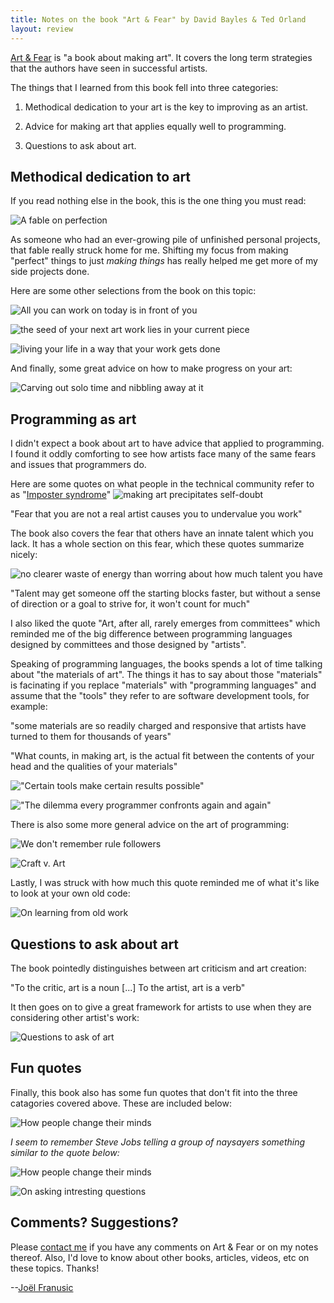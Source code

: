 ```yaml
---
title: Notes on the book "Art & Fear" by David Bayles & Ted Orland
layout: review
---
```


[Art & Fear](http://www.amazon.com/gp/product/B0042JSQLU/ref=as_li_tl?ie=UTF8&camp=1789&creative=390957&creativeASIN=B0042JSQLU&linkCode=as2&tag=joelfran-20&linkId=IAYMK5OLKHYO4T3S)
is "a book about making art". It covers the long term
strategies that the authors have seen in successful artists.

The things that I learned from this book fell into three categories:

1.  Methodical dedication to your art is the key to improving as an artist.

2.  Advice for making art that applies equally well to programming.

3.  Questions to ask about art.

## Methodical dedication to art

If you read nothing else in the book, this is the one thing you must read:

![A fable on perfection](/assets/img/art-and-fear-page-29.jpg)

As someone who had an ever-growing pile of unfinished personal
projects, that fable really struck home for me. Shifting my focus from
making "perfect" things to just *making things* has really helped me get
more of my side projects done.

Here are some other selections from the book on this topic:

![All you can work on today is in front of you](/assets/img/art-and-fear-page-16.jpg)

![the seed of your next art work lies in your current piece](/assets/img/art-and-fear-page-31.jpg)

![living your life in a way that your work gets done](/assets/img/art-and-fear-page-61.jpg)

And finally, some great advice on how to make progress on your art:

![Carving out solo time and nibbling away at it](/assets/img/art-and-fear-page-121.jpg)


## Programming as art

I didn't expect a book about art to have advice that applied to
programming. I found it oddly comforting to see how artists face many
of the same fears and issues that programmers do.

Here are some quotes on what people in the technical community refer
to as "[Imposter syndrome](https://en.wikipedia.org/wiki/Impostor_syndrome)"
![making art precipitates self-doubt](/assets/img/art-and-fear-page-13.jpg)

"Fear that you are not a real artist causes you to undervalue you
work"

The book also covers the fear that others have an innate talent which 
you lack. It has a whole section on this fear, which these quotes
summarize nicely:

![no clearer waste of energy than worring about how much talent you have](/assets/img/art-and-fear-page-26.jpg)

"Talent may get someone off the starting blocks faster, but without a
sense of direction or a goal to strive for, it won't count for much"

I also liked the quote "Art, after all, rarely emerges from
committees" which reminded me of the big difference between
programming languages designed by committees and those designed by
"artists".

Speaking of programming languages, the books spends a lot of time
talking about "the materials of art". The things it has to say
about those "materials" is facinating if you replace "materials" with
"programming languages" and assume that the "tools" they refer to are
software development tools, for example:

"some materials are so readily charged and responsive that artists have
turned to them for thousands of years"

"What counts, in making art, is the actual fit between the contents of
your head and the qualities of your materials"

!["Certain tools make certain results possible"](/assets/img/art-and-fear-page-58.jpg)

!["The dilemma every programmer confronts again and again"](/assets/img/art-and-fear-page-59.jpg)

There is also some more general advice on the art of programming:

![We don't remember rule followers](/assets/img/art-and-fear-page-95.jpg)

![Craft v. Art](/assets/img/art-and-fear-page-99.jpg)

Lastly, I was struck with how much this quote reminded me of what it's
like to look at your own old code:

![On learning from old work](/assets/img/art-and-fear-page-100.jpg)

## Questions to ask about art

The book pointedly distinguishes between art criticism
and art creation:

"To the critic, art is a noun [...] To the artist, art is a verb"

It then goes on to give a great framework for artists to use when they
are considering other artist's work:

![Questions to ask of art](/assets/img/art-and-fear-page-93.jpg)

## Fun quotes

Finally, this book also has some fun quotes that don't fit into the three
catagories covered above. These are included below:

![How people change their minds](/assets/img/art-and-fear-page-68.jpg)

*I seem to remember Steve Jobs telling a group of naysayers something
 similar to the quote below:*

![How people change their minds](/assets/img/art-and-fear-page-57.jpg)

![On asking intresting questions](/assets/img/art-and-fear-page-113.jpg)

## Comments? Suggestions?

Please [contact me](/contact) if you have any comments on Art & Fear
or on my notes thereof. Also, I'd love to know about other books, articles,
videos, etc on these topics. Thanks!

--[Joël Franusic](/)